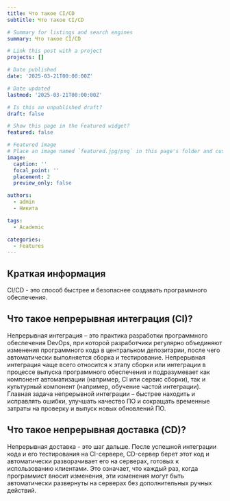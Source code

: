 ```yaml
---
title: Что такое CI/CD
subtitle: Что такое CI/CD

# Summary for listings and search engines
summary: Что такое CI/CD

# Link this post with a project
projects: []

# Date published
date: '2025-03-21T00:00:00Z'

# Date updated
lastmod: '2025-03-21T00:00:00Z'

# Is this an unpublished draft?
draft: false

# Show this page in the Featured widget?
featured: false

# Featured image
# Place an image named `featured.jpg/png` in this page's folder and customize its options here.
image:
  caption: ''
  focal_point: ''
  placement: 2
  preview_only: false

authors:
  - admin
  - Никита

tags:
  - Academic

categories:
  - Features
---
```


## Краткая информация

CI/CD - это способ быстрее и безопаснее создавать программного обеспечения. 

## Что такое непрерывная интеграция (CI)?


Непрерывная интеграция – это практика разработки программного обеспечения DevOps, при которой разработчики регулярно объединяют изменения программного кода в центральном депозитарии, после чего автоматически выполняется сборка и тестирование. Непрерывная интеграция чаще всего относится к этапу сборки или интеграции в процессе выпуска программного обеспечения и подразумевает как компонент автоматизации (например, CI или сервис сборки), так и культурный компонент (например, обучение частой интеграции). Главная задача непрерывной интеграции – быстрее находить и исправлять ошибки, улучшать качество ПО и сокращать временные затраты на проверку и выпуск новых обновлений ПО.

## Что такое непрерывная доставка (CD)?

Непрерывная доставка - это шаг дальше. После успешной интеграции кода и его тестирования на CI-сервере, CD-сервер берет этот код и автоматически разворачивает его на серверах, готовых к использованию клиентами. Это означает, что каждый раз, когда программист вносит изменения, эти изменения могут быть автоматически развернуты на серверах без дополнительных ручных действий.



